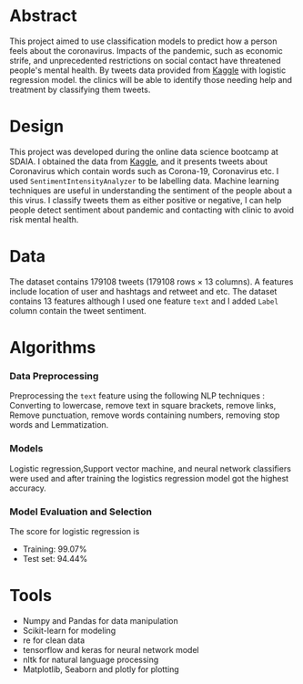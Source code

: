 
# Abstract
This project aimed to use classification models to predict how a person feels about the coronavirus. Impacts of the pandemic, such as economic strife, and unprecedented restrictions on social contact have threatened people's mental health. By tweets data provided from [Kaggle](https://www.kaggle.com/gpreda/covid19-tweets) with logistic regression model. the clinics will be able to identify those needing help and treatment by classifying them tweets.

# Design

This project was developed during the online data science bootcamp at SDAIA. I obtained the data from [Kaggle](https://www.kaggle.com/gpreda/covid19-tweets), and it presents tweets about Coronavirus which contain words such as Corona-19, Coronavirus etc. I used ``SentimentIntensityAnalyzer`` to be labelling data.
Machine learning techniques are useful in understanding the sentiment of the people about a this virus. I classify tweets them as either positive or negative, I can help people detect sentiment about pandemic and contacting with clinic to avoid risk mental health.

# Data
The dataset contains 179108 tweets (179108 rows × 13 columns). A features include location of user and hashtags and retweet and etc. The dataset contains 13 features although I used one feature ``text``  and I added  ``Label`` column contain the tweet sentiment.
# Algorithms

### Data Preprocessing
Preprocessing the ``text`` feature using the following NLP techniques : Converting to lowercase, remove text in square brackets, remove links, Remove punctuation, remove words containing numbers, removing stop words and Lemmatization.

### Models
Logistic regression,Support vector machine, and neural network classifiers were used and after training  the logistics regression model got the highest accuracy.

 
### Model Evaluation and Selection

The score for logistic regression is <br />
- Training:  99.07%
- Test set:  94.44%



# Tools
- Numpy and Pandas for data manipulation
- Scikit-learn for modeling
- re for clean data 
- tensorflow and keras for neural network model
- nltk for natural language processing
- Matplotlib, Seaborn and plotly for plotting


